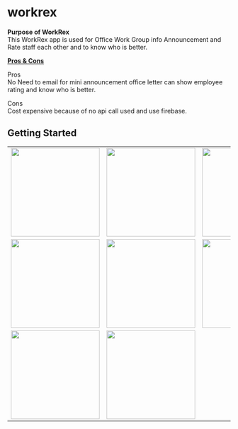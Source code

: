 # workrex

<b>Purpose of WorkRex</b> <br>
  This WorkRex app is used for Office Work Group info Announcement and Rate staff each other and to know who is better.
  
<b><u>Pros & Cons</u></b> <br>

Pros <br>
  No Need to email for mini announcement office letter
  can show employee rating and know who is better.
  
Cons <br>
  Cost expensive because of no api call used and use firebase.
 

## Getting Started

<table>
  <tr>
    <td><img src="https://user-images.githubusercontent.com/42668854/101380129-8846b900-38e3-11eb-9d74-17bb3a9ba6e3.png" width="200"></td>
    <td><img src="https://user-images.githubusercontent.com/42668854/101380135-8aa91300-38e3-11eb-9821-61c52f0a31fe.png" width="200"></td>
    <td><img src="https://user-images.githubusercontent.com/42668854/101380138-8c72d680-38e3-11eb-8824-65381e8fc670.png" width="200"></td>
    <td><img src="https://user-images.githubusercontent.com/42668854/101380145-8e3c9a00-38e3-11eb-938b-5eef0058a75f.png" width="200"></td>
  </tr>
  <tr>
    <td><img src="https://user-images.githubusercontent.com/42668854/101380149-8f6dc700-38e3-11eb-9a10-940f1a51d9fe.png" width="200"></td>
    <td><img src="https://user-images.githubusercontent.com/42668854/101380163-93014e00-38e3-11eb-88f9-ea6e6b87ff6d.png" width="200"></td>
    <td><img src="https://user-images.githubusercontent.com/42668854/101385593-63097900-38ea-11eb-9ea9-0e19c1fcbad0.png" width="200"></td>
    <td><img src="https://user-images.githubusercontent.com/42668854/101380173-94cb1180-38e3-11eb-9948-42a981ece939.png" width="200"></td>
  </tr>
  <tr>
    <td><img src="https://user-images.githubusercontent.com/42668854/101385611-6866c380-38ea-11eb-8b69-8552601a3133.png" width="200"></td>
    <td><img src="https://user-images.githubusercontent.com/42668854/101385622-6b61b400-38ea-11eb-8779-7615bc7aa944.png" width="200"></td>
  </tr>
 
</table>
